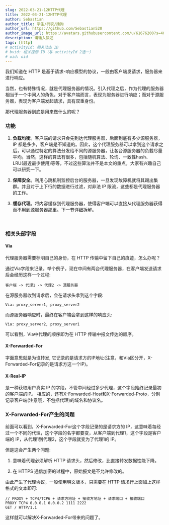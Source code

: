 ```yaml
---
slug: 2022-03-21-12HTTP代理
title: 2022-03-21-12HTTP代理
author: Sebastian
author_title: 学生/码农/撸狗
author_url: https://github.com/Sebastian520
author_image_url: https://avatars.githubusercontent.com/u/61676200?s=40&v=4
description: 请输入描述
tags: [http]
# activityId: 相关动态 ID
# bvid: 相关视频 ID（与 activityId 2选一）
# oid: oid
---
```


我们知道在 HTTP 是基于请求-响应模型的协议，一般由客户端发请求，服务器来进行响应。

当然，也有特殊情况，就是代理服务器的情况。引入代理之后，作为代理的服务器相当于一个中间人的角色，对于客户端而言，表现为服务器进行响应；而对于源服务器，表现为客户端发起请求，具有双重身份。

那代理服务器到底是用来做什么的呢？
<br/>

### 功能


1. **负载均衡**。客户端的请求只会先到达代理服务器，后面到底有多少源服务器，IP 都是多少，客户端是不知道的。因此，这个代理服务器可以拿到这个请求之后，可以通过特定的算法分发给不同的源服务器，让各台源服务器的负载尽量平均。当然，这样的算法有很多，包括随机算法、轮询、一致性hash、LRU(最近最少使用)等等，不过这些算法并不是本文的重点，大家有兴趣自己可以研究一下。


2. **保障安全**。利用心跳机制监控后台的服务器，一旦发现故障机就将其踢出集群。并且对于上下行的数据进行过滤，对非法 IP 限流，这些都是代理服务器的工作。


3. **缓存代理**。将内容缓存到代理服务器，使得客户端可以直接从代理服务器获得而不用到源服务器那里。下一节详细拆解。

<br/>

### 相关头部字段

#### Via

代理服务器需要标明自己的身份，在 HTTP 传输中留下自己的痕迹，怎么办呢？

通过Via字段来记录。举个例子，现在中间有两台代理服务器，在客户端发送请求后会经历这样一个过程:
```
客户端 -> 代理1 -> 代理2 -> 源服务器
```

在源服务器收到请求后，会在请求头拿到这个字段:
```
Via: proxy_server1, proxy_server2
```

而源服务器响应时，最终在客户端会拿到这样的响应头:
```
Via: proxy_server2, proxy_server1
```
可以看到，Via中代理的顺序即为在 HTTP 传输中报文传达的顺序。

#### X-Forwarded-For
字面意思就是为谁转发, 它记录的是请求方的IP地址(注意，和Via区分开，X-Forwarded-For记录的是请求方这一个IP)。

#### X-Real-IP
是一种获取用户真实 IP 的字段，不管中间经过多少代理，这个字段始终记录最初的客户端的IP。
相应的，还有X-Forwarded-Host和X-Forwarded-Proto，分别记录客户端(注意哦，不包括代理)的域名和协议名。
<br/>

### X-Forwarded-For产生的问题
前面可以看到，X-Forwarded-For这个字段记录的是请求方的 IP，这意味着每经过一个不同的代理，这个字段的名字都要变，从客户端到代理1，这个字段是客户端的 IP，从代理1到代理2，这个字段就变为了代理1的 IP。

但是这会产生两个问题:


1. 意味着代理必须解析 HTTP 请求头，然后修改，比直接转发数据性能下降。


2. 在 HTTPS 通信加密的过程中，原始报文是不允许修改的。


由此产生了代理协议，一般使用明文版本，只需要在 HTTP 请求行上面加上这样格式的文本即可:
```
// PROXY + TCP4/TCP6 + 请求方地址 + 接收方地址 + 请求端口 + 接收端口
PROXY TCP4 0.0.0.1 0.0.0.2 1111 2222
GET / HTTP/1.1
```
这样就可以解决X-Forwarded-For带来的问题了。